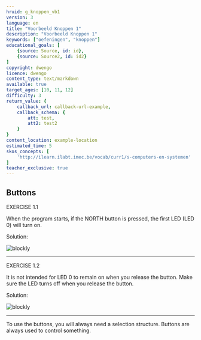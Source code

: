 ```yaml
---
hruid: g_knoppen_vb1
version: 3
language: en
title: "Voorbeeld Knoppen 1"
description: "Voorbeeld Knoppen 1"
keywords: ["oefeningen", "knoppen"]
educational_goals: [
    {source: Source, id: id}, 
    {source: Source2, id: id2}
]
copyright: dwengo
licence: dwengo
content_type: text/markdown
available: true
target_ages: [10, 11, 12]
difficulty: 3
return_value: {
    callback_url: callback-url-example,
    callback_schema: {
        att: test,
        att2: test2
    }
}
content_location: example-location
estimated_time: 5
skos_concepts: [
    'http://ilearn.ilabt.imec.be/vocab/curr1/s-computers-en-systemen'
]
teacher_exclusive: true
---
```

## Buttons

EXERCISE 1.1

When the program starts, if the NORTH button is pressed, the first LED (LED 0) will turn on.

Solution:

![blockly](@learning-object/knoppen_m1a/nl/3)

***

EXERCISE 1.2

It is not intended for LED 0 to remain on when you release the button. Make sure the LED turns off when you release the button.

Solution:

![blockly](@learning-object/knoppen_m1b/nl/3)

***

<div class="alert alert-box alert-success">
To use the buttons, you will always need a selection structure. Buttons are always used to control something.
</div>

